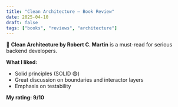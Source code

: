 ```yaml
---
title: "Clean Architecture – Book Review"
date: 2025-04-10
draft: false
tags: ["books", "reviews", "architecture"]
---
```


📖 **Clean Architecture by Robert C. Martin** is a must-read for serious backend developers.

**What I liked:**

- Solid principles (SOLID 😄)
- Great discussion on boundaries and interactor layers
- Emphasis on testability

**My rating: 9/10**
